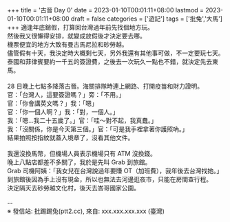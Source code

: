 +++
title = '古晉 Day 0'
date = 2023-01-10T00:01:11+08:00
lastmod = 2023-01-10T00:01:11+08:00
draft = false
categories = ['遊記']
tags = ['批兔','大馬']
+++
適逢年底銷假，打算回台灣過年前先找個地方玩。<br>
然後我又很懶得安排，就變成放假後才決定要去哪。<br>
機票便宜的地方大致有曼古馬尼拉和砂勞越。<br>
儘管假有十天，我決定時大概剩七天，另外我還有其他事可做，不一定要玩七天。<br>
泰國和菲律賓要約一千五的簽證費，之後去一次玩久一點也不錯，就決定先去東馬。<br>
<br>
28 日晚上七點多降落古晉。海關排隊時連上網路、打開疫苗和財力證明。<br>
官：「台灣人，這要簽證嗎？」旁：「不用。」<br>
官：「你會講英文嗎？」我：「嗯」<br>
官：「你一個人啊？」我：「對，一個人。」<br>
我：「嗯…我二十五歲了。」官：「哇～對不起，我真蠢。」<br>
我：「沒關係，你是今天第三個。」官：「可是我手裡拿著你護照吶。」<br>
結果拍照按指紋就蓋入境章了，沒看其他文件。<br>
<br>
我還沒換馬幣，但機場人員表示機場只有 ATM 沒換錢。<br>
晚上八點店都差不多關了，我於是先叫 Grab 到旅館。<br>
Grab 司機阿姨：「我女兒在台灣說過年要賺 OT（加班費），我年後去台灣找她。」<br>
到旅館後因為手上沒有現金，所以也無法去河邊逛夜市，只能在房間查行程。<br>
決定隔天去砂勞越文化村，後天去峇哥國家公園。<br>
<br>
--<br>
※ 發信站: 批踢踢兔(ptt2.cc), 來自: xxx.xxx.xxx.xxx (臺灣)<br>
